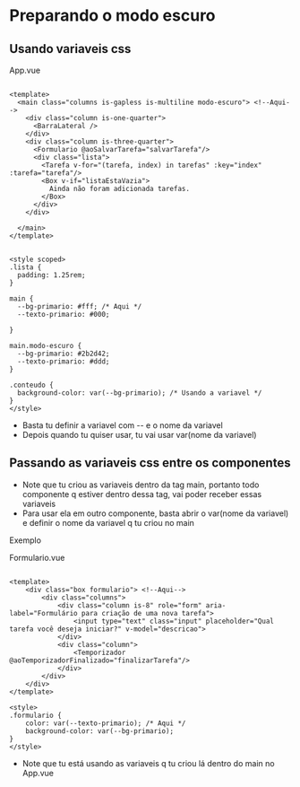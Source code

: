 # Preparando o modo escuro

## Usando variaveis css
App.vue
```vue

<template>
  <main class="columns is-gapless is-multiline modo-escuro"> <!--Aqui-->
    <div class="column is-one-quarter">
      <BarraLateral />
    </div>
    <div class="column is-three-quarter">
      <Formulario @aoSalvarTarefa="salvarTarefa"/>
      <div class="lista">
        <Tarefa v-for="(tarefa, index) in tarefas" :key="index" :tarefa="tarefa"/>
        <Box v-if="listaEstaVazia">
          Ainda não foram adicionada tarefas.
        </Box>
      </div>
    </div>

  </main>
</template>


<style scoped>
.lista {
  padding: 1.25rem;
}

main {
  --bg-primario: #fff; /* Aqui */
  --texto-primario: #000;

}

main.modo-escuro {
  --bg-primario: #2b2d42;
  --texto-primario: #ddd;
}

.conteudo {
  background-color: var(--bg-primario); /* Usando a variavel */
}
</style>

```

- Basta tu definir a variavel com -- e o nome da variavel
- Depois quando tu quiser usar, tu vai usar var(nome da variavel)

## Passando as variaveis css entre os componentes

- Note que tu criou as variaveis dentro da tag main, portanto todo componente q estiver dentro dessa tag, vai poder receber essas variaveis
- Para usar ela em outro componente, basta abrir o var(nome da variavel) e definir o nome da variavel q tu criou no main

Exemplo

Formulario.vue

```vue

<template>
    <div class="box formulario"> <!--Aqui-->
        <div class="columns">
            <div class="column is-8" role="form" aria-label="Formulário para criação de uma nova tarefa">
                <input type="text" class="input" placeholder="Qual tarefa você deseja iniciar?" v-model="descricao">
            </div>
            <div class="column">
                <Temporizador @aoTemporizadorFinalizado="finalizarTarefa"/>
            </div>
        </div>
    </div>
</template>

<style>
.formulario {
    color: var(--texto-primario); /* Aqui */
    background-color: var(--bg-primario);
}
</style>
```

- Note que tu está usando as variaveis q tu criou lá dentro do main no App.vue
